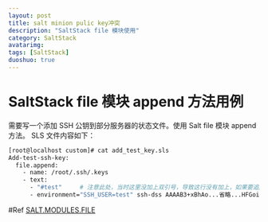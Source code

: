```yaml
---
layout: post
title: salt minion pulic key冲突
description: "SaltStack file 模块使用"
category: SaltStack
avatarimg:
tags: [SaltStack]
duoshuo: true
---
```


# SaltStack file 模块 append 方法用例

需要写一个添加 SSH 公钥到部分服务器的状态文件。使用 Salt file 模块 append 方法。
SLS 文件内容如下：

```bash
[root@localhost custom]# cat add_test_key.sls 
Add-test-ssh-key:
  file.append:
    - name: /root/.ssh/.keys
    - text:
      - "#test"     # 注意此处，当时这里没加上双引号，导致这行没有加上，如果要追加的行首是 # 号，刚需要将此行用双引号引起来
      - environment="SSH_USER=test" ssh-dss AAAAB3+xBhAo...省略...HFGoiETbIz+f6Ty4Q5j6uUhN+08= test@test.com
```    


#Ref 
[SALT.MODULES.FILE](https://docs.saltstack.com/en/latest/ref/modules/all/salt.modules.file.html)
